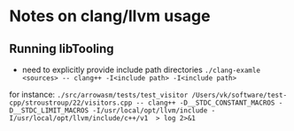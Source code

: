 # Notes on clang/llvm usage

## Running libTooling 
- need to explicitly provide include path directories `./clang-examle <sources> -- clang++ -I<include path> -I<include path>`

for instance: `./src/arrowasm/tests/test_visitor /Users/vk/software/test-cpp/stroustroup/22/visitors.cpp -- clang++ -D__STDC_CONSTANT_MACROS -D__STDC_LIMIT_MACROS -I/usr/local/opt/llvm/include -I/usr/local/opt/llvm/include/c++/v1  > log 2>&1`
